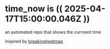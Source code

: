 # time_now is (( 2025-04-17T15:00:00.046Z ))

an automated repo that shows the currnent time

inspired by [breakingheatmap](https://github.com/breakingheatmap/breakingheatmap)